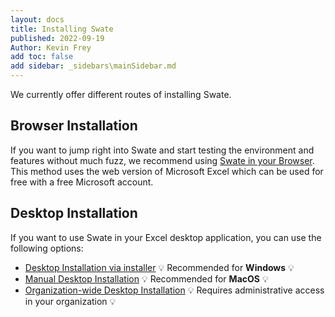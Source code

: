 ```yaml
---
layout: docs
title: Installing Swate
published: 2022-09-19
Author: Kevin Frey
add toc: false
add sidebar: _sidebars\mainSidebar.md
---
```

<!-- 
- [Browser](#browser)
- [Desktop Installation via installer](#desktop-installation-via-installer)
- [Manual Desktop Installation](#manual-desktop-installation)
- [Organization-wide Desktop Installation](#organization-wide-desktop-installation) -->


We currently offer different routes of installing Swate.

## Browser Installation

If you want to jump right into Swate and start testing the environment and features without much fuzz, we recommend using [Swate in your Browser](./docs/UserDocs/swate_installation_browser.html). This method uses the web version of Microsoft Excel which can be used for free with a free Microsoft account.

## Desktop Installation

If you want to use Swate in your Excel desktop application, you can use the following options:

- [Desktop Installation via installer](./docs/UserDocs/swate_installation_desktop.html) :bulb: Recommended for **Windows** :bulb:
- [Manual Desktop Installation](./docs/UserDocs/swate_installation_manual.html) :bulb: Recommended for **MacOS** :bulb: 
- [Organization-wide Desktop Installation](./docs/UserDocs/swate_installation_organization.html) :bulb: Requires administrative access in your organization :bulb:
